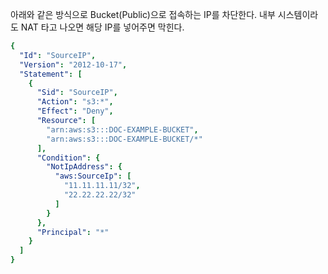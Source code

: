 아래와 같은 방식으로 Bucket(Public)으로 접속하는 IP를 차단한다. 내부 시스템이라도 NAT 타고 나오면 해당 IP를 넣어주면 막힌다.

```yml
{
  "Id": "SourceIP",
  "Version": "2012-10-17",
  "Statement": [
    {
      "Sid": "SourceIP",
      "Action": "s3:*",
      "Effect": "Deny",
      "Resource": [
        "arn:aws:s3:::DOC-EXAMPLE-BUCKET",
        "arn:aws:s3:::DOC-EXAMPLE-BUCKET/*"
      ],
      "Condition": {
        "NotIpAddress": {
          "aws:SourceIp": [
            "11.11.11.11/32",
            "22.22.22.22/32"
          ]
        }
      },
      "Principal": "*"
    }
  ]
}
```
